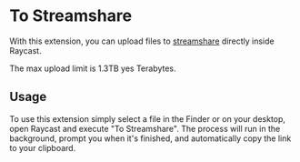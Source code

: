# To Streamshare

With this extension, you can upload files to [streamshare](https://streamshare.wireway.ch) directly inside Raycast.

The max upload limit is 1.3TB yes Terabytes.

## Usage

To use this extension simply select a file in the Finder or on your desktop, open Raycast and execute "To Streamshare". The process will run in the background, prompt you when it's finished, and automatically copy the link to your clipboard.
